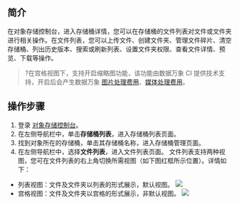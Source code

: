 
## 简介

在对象存储控制台，进入存储桶详情，您可以在存储桶的文件列表对文件或文件夹进行相关操作。在文件列表，您可以上传文件、创建文件夹、管理文件碎片、清空存储桶、列出历史版本、搜索或刷新列表、设置文件夹权限、查看文件详情、预览、下载等操作。

>?在宫格视图下，支持开启缩略图功能，该功能由数据万象 CI 提供技术支持，开启后会产生数据万象 [图片处理费用]( https://cloud.tencent.com/document/product/460/58117)、[媒体处理费用](https://cloud.tencent.com/document/product/460/58120)。


## 操作步骤

1. 登录 [对象存储控制台](https://console.cloud.tencent.com/cos5)。
2. 在左侧导航栏中，单击**存储桶列表**，进入存储桶列表页面。
3. 找到对象所在的存储桶，单击其存储桶名称，进入存储桶管理页面。
4. 在左侧导航栏中，选择**文件列表**，进入文件列表页面。
文件列表支持两种视图，您可在文件列表的右上角切换所需视图（如下图红框所示位置）。详情如下：
 - 列表视图：文件及文件夹以列表的形式展示，默认视图。
![](https://qcloudimg.tencent-cloud.cn/raw/e11e512215b23bf3cf7953ca2926693b.png)
 - 宫格视图：文件及文件夹以宫格的形式展示，非默认视图。
![](https://qcloudimg.tencent-cloud.cn/raw/8d1ffeb2180bd86d6333adea3c57a89e.png)
